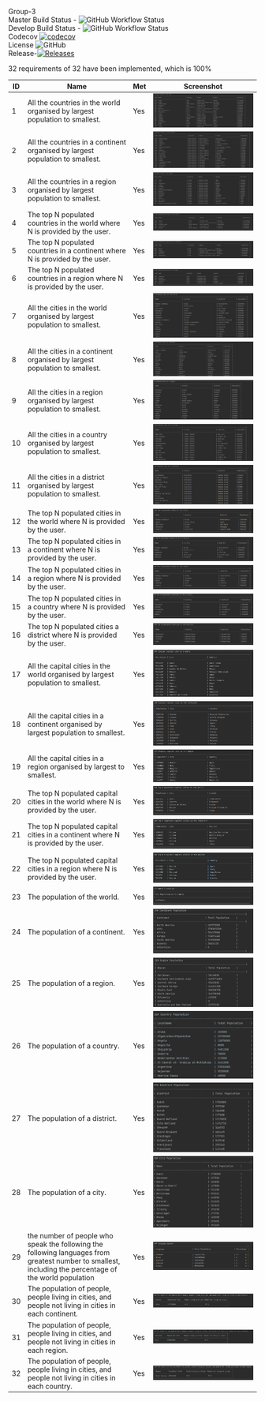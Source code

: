 Group-3<br>
Master Build Status - ![GitHub Workflow Status](https://img.shields.io/github/workflow/status/Hanzarniwin40527436/Group-3/master/Workflow%20for%20World%20App?style=flat-square)
<br>
Develop Build Status - ![GitHub Workflow Status](https://img.shields.io/github/workflow/status/Hanzarniwin40527436/Group-3/develop/Workflow%20for%20World%20App?style=flat-square)
<br>
Codecov [![codecov](https://codecov.io/gh/Hanzarniwin40527436/Group-3/branch/master/graph/badge.svg?token=iQIPjfryiX)](https://codecov.io/gh/Hanzarniwin40527436/Group-3)
<br>
License ![GitHub](https://img.shields.io/github/license/Hanzarniwin40527436/Group-3?style=flat-square)
<br>
Release-[![Releases](https://img.shields.io/github/release/Hanzarniwin40527436/Group-3/all.svg?style=flat-square)](https://github.com/Hanzarniwin40527436/Group-3/releases)





32 requirements of 32 have been implemented, which is 100%

| ID  | Name                                                                          |  Met  | Screenshot                   |
|-----|-------------------------------------------------------------------------------|-------|------------------------------|
 | 1   | All the countries in the world organised by largest population to smallest.   | Yes| ![image info](Images/1.png)  |
| 2   | All the countries in a continent organised by largest population to smallest. | Yes| ![image info](Images/2.png)  |
| 3   | All the countries in a region organised by largest population to smallest.    | Yes| ![image info](Images/3.png)  |
| 4   | The top N populated countries in the world where N is provided by the user.   | Yes| ![image info](Images/4.png)  |
| 5   | The top N populated countries in a continent where N is provided by the user. | Yes| ![image info](Images/5.png)  |
| 6   | The top N populated countries in a region where N is provided by the user.    | Yes| ![image info](Images/6.png)  |
| 7   | All the cities in the world organised by largest population to smallest.      | Yes| ![image info](Images/7.png)  |
| 8   | All the cities in a continent organised by largest population to smallest.    | Yes| ![image info](Images/8.png)  |
| 9   | All the cities in a region organised by largest population to smallest.       | Yes| ![image info](Images/9.png)  |
| 10  | All the cities in a country organised by largest population to smallest.      | Yes| ![image info](Images/10.png) |
| 11  | All the cities in a district organised by largest population to smallest.     | Yes| ![image info](Images/11.png) |
| 12  | The top N populated cities in the world where N is provided by the user.      | Yes| ![image info](Images/12.png) |
| 13  | The top N populated cities in a continent where N is provided by the user.    | Yes| ![image info](Images/13.png) |
| 14  | The top N populated cities in a region where N is provided by the user.       | Yes| ![image info](Images/14.png) |
| 15  | The top N populated cities in a country where N is provided by the user.      | Yes| ![image info](Images/15.png) |
| 16  | The top N populated cities a district where N is provided by the user.        | Yes| ![image info](Images/16.png) |
| 17  | All the capital cities in the world organised by largest population to smallest. | Yes| ![image info](Images/17.png) |
| 18  |All the capital cities in a continent organised by largest population to smallest.      | Yes| ![image info](Images/18.png) |
| 19  | All the capital cities in a region organised by largest to smallest.       | Yes| ![image info](Images/19.png) |
| 20  |The top N populated capital cities in the world where N is provided by the user.    | Yes| ![image info](Images/20.png) |
| 21  | The top N populated capital cities in a continent where N is provided by the user.  | Yes| ![image info](Images/21.png) |
| 22  | The top N populated capital cities in a region where N is provided by the user.    | Yes| ![image info](Images/22.png) |
| 23  |The population of the world.   | Yes| ![image info](Images/23.png) |
| 24  |The population of a continent.       | Yes| ![image info](Images/24.png) |
| 25  | The population of a region.     | Yes| ![image info](Images/25.png) |
| 26  | The population of a country.    | Yes| ![image info](Images/26.png) |
| 27  | The population of a district.     | Yes| ![image info](Images/27.png) |
| 28  | The population of a city.     | Yes| ![image info](Images/28.png) |
| 29  |  the number of people who speak the following the following languages from greatest number to smallest, including the percentage of the world population   | Yes| ![image info](Images/29.png) |
| 30  | The population of people, people living in cities, and people not living in cities in each continent.     | Yes| ![image info](Images/30.png) |
| 31  | The population of people, people living in cities, and people not living in cities in each region.     | Yes| ![image info](Images/31.png) |
| 32  | The population of people, people living in cities, and people not living in cities in each country.     | Yes| ![image info](Images/32.png) |